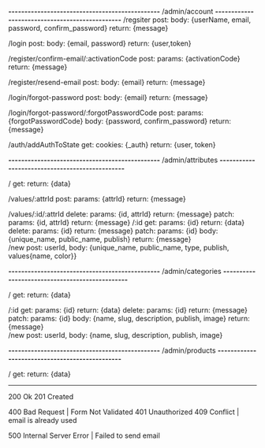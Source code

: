 **-----------------------------------------------**
                /admin/account
**-----------------------------------------------**
/regsiter
    post:
        body: {userName, email, password, confirm_password}
        return: {message}

/login
    post: 
        body: {email, password}
        return: {user,token}

/register/confirm-email/:activationCode
    post: 
        params: {activationCode}
        return: {message}

/register/resend-email
    post: 
        body: {email}
        return: {message}

/login/forgot-password
    post: 
        body: {email}
        return: {message}

/login/forgot-password/:forgotPasswordCode
    post: 
        params: {forgotPasswordCode}
        body: {password, confirm_password}
        return: {message}

/auth/addAuthToState
    get:
        cookies: {_auth}
        return: {user, token}
    
**-----------------------------------------------**
                /admin/attributes
**-----------------------------------------------**

/
    get:
        return: {data}

/values/:attrId
    post:
        params: {attrId}
        return: {message}
        
/values/:id/:attrId
    delete: 
        params: {id, attrId}
        return: {message}
    patch:
        params: {id, attrId}
        return: {message}
/:id
    get:
        params: {id}
        return: {data}
    delete:
        params: {id}
        return: {message}
    patch:
        params: {id}
        body: {unique_name, public_name, publish}
        return: {message}   
/new
    post:
        userId,
        body: {unique_name, public_name, type, publish, values{name, color}}

**-----------------------------------------------**
                /admin/categories
**-----------------------------------------------**

/
    get:
        return: {data}

/:id
    get:
        params: {id}
        return: {data}
    delete:
        params: {id}
        return: {message}
    patch:
        params: {id}
        body: {name, slug, description, publish, image}
        return: {message}   
/new
    post:
        userId,
        body: {name, slug, description, publish, image}

**-----------------------------------------------**
                /admin/products
**-----------------------------------------------**

/
    get:
        return: {data}

--------------------------------------------------------------
200 Ok
201 Created

400 Bad Request | Form Not Validated
401 Unauthorized
409 Conflict |  email is already used

500 Internal Server Error | Failed to send email